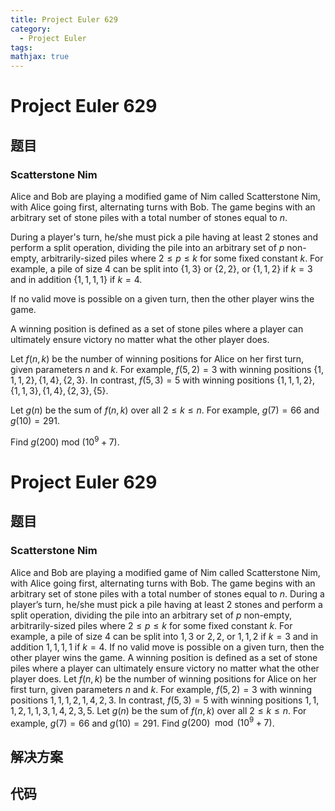 ```yaml
---
title: Project Euler 629
category:
  - Project Euler
tags:
mathjax: true
---
```

<escape><!-- more --></escape>
    
# Project Euler 629
## 题目
### Scatterstone Nim


Alice and Bob are playing a modified game of Nim called Scatterstone Nim, with Alice going first, alternating turns with Bob. The game begins with an arbitrary set of stone piles with a total number of stones equal to $n$.

During a player's turn, he/she must pick a pile having at least $2$ stones and perform a split operation, dividing the pile into an arbitrary set of $p$ non-empty, arbitrarily-sized piles where $2 \leq p \leq k$ for some fixed constant $k$. For example, a pile of size $4$ can be split into $\{1, 3\}$ or $\{2, 2\}$, or $\{1, 1, 2\}$ if $k = 3$ and in addition $\{1, 1, 1, 1\}$ if $k = 4$.

If no valid move is possible on a given turn, then the other player wins the game.

A winning position is defined as a set of stone piles where a player can ultimately ensure victory no matter what the other player does. 

Let $f(n,k)$ be the number of winning positions for Alice on her first turn, given parameters $n$ and $k$. For example, $f(5, 2) = 3$ with winning positions $\{1, 1, 1, 2\}, \{1, 4\}, \{2, 3\}$. In contrast, $f(5, 3) = 5$ with winning positions $\{1, 1, 1, 2\}, \{1, 1, 3\}, \{1, 4\}, \{2, 3\}, \{5\}$.

Let $g(n)$ be the sum of $f(n,k)$ over all $2 \leq k \leq n$. For example, $g(7)=66$ and $g(10)=291$.

Find $g(200)$ mod $(10^9 + 7)$.


# Project Euler 629
## 题目
### Scatterstone Nim

Alice and Bob are playing a modified game of Nim called Scatterstone Nim, with Alice going first, alternating turns with Bob. The game begins with an arbitrary set of stone piles with a total number of stones equal to $n$.
During a player’s turn, he/she must pick a pile having at least $2$ stones and perform a split operation, dividing the pile into an arbitrary set of $p$ non-empty, arbitrarily-sized piles where $2\le p\le k$ for some fixed constant $k$. For example, a pile of size $4$ can be split into ${1,3}$ or ${2,2}$, or ${1,1,2}$ if $k=3$ and in addition ${1,1,1,1}$ if $k=4$.
If no valid move is possible on a given turn, then the other player wins the game.
A winning position is defined as a set of stone piles where a player can ultimately ensure victory no matter what the other player does.
Let $f(n,k)$ be the number of winning positions for Alice on her first turn, given parameters $n$ and $k$. For example, $f(5,2)=3$ with winning positions ${1,1,1,2}, {1,4},{2,3}$. In contrast, $f(5,3)=5$ with winning positions ${1,1,1,2},{1,1,3},{1,4},{2,3},{5}$.
Let $g(n)$ be the sum of $f(n,k)$ over all $2\le k\le n$. For example, $g(7)=66$ and $g(10)=291$.
Find $g(200) \mod(10^9+7)$.


## 解决方案


## 代码


